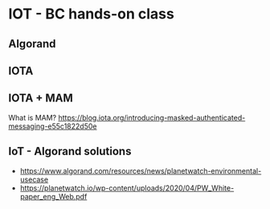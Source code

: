 # IOT - BC hands-on class

## Algorand

## IOTA

## IOTA + MAM

What is MAM? https://blog.iota.org/introducing-masked-authenticated-messaging-e55c1822d50e

## IoT - Algorand solutions

* https://www.algorand.com/resources/news/planetwatch-environmental-usecase
* https://planetwatch.io/wp-content/uploads/2020/04/PW_White-paper_eng_Web.pdf